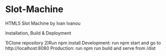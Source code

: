 # Slot-Machine
HTML5 Slot Machine by Ivan Ivanou

Installation, Build & Deployment

1)Clone repository
2)Run npm install
  Development: run npm start and go to http://localhost:8080
  Production: run npm run build and serve from /dist
